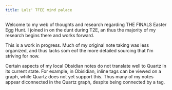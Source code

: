 ```yaml
---
title: Lulz' TFEE mind palace
---
```


Welcome to my web of thoughts and research regarding THE FINALS Easter Egg Hunt. I joined in on the dunt during T2E, an thus the majority of my research begins there and works forward.

This is a work in progress. Much of my original note taking was less organized, and thus lacks som eof the more detailed sourcing that I'm striving for now.

Certain aspects of my local Obsidian notes do not translate well to Quartz in its current state. For example, in Obisidian, inline tags can be viewed on a graph, while Quartz does not yet support this.
Thus many of my notes appear diconnected in the Quartz graph, despite being connected by a tag.

